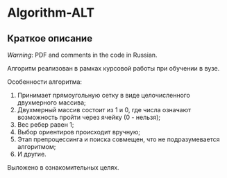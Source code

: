 # Algorithm-ALT

## Краткое описание ##

*Warning*: PDF and comments in the code in Russian.

Алгоритм реализован в рамках курсовой работы при обучении в вузе.

Особенности алгоритма:

1. Принимает прямоугольную сетку в виде целочисленного двухмерного массива;
2. Двухмерный массив состоит из 1 и 0, где числа означают возможность пройти через ячейку (0 - нельзя);
3. Вес ребер равен 1;
4. Выбор ориентиров происходит вручную;
5. Этап препроцессинга и поиска совмещен, что не подразумевается алгоритмом;
6. И другие.

Выложено в ознакомительных целях.

